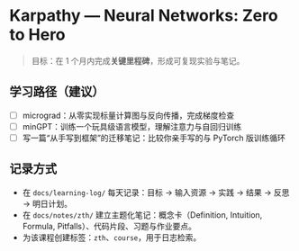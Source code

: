 # Karpathy — Neural Networks: Zero to Hero

> 目标：在 1 个月内完成**关键里程碑**，形成可复现实验与笔记。

## 学习路径（建议）
- [ ] micrograd：从零实现标量计算图与反向传播，完成梯度检查
- [ ] minGPT：训练一个玩具级语言模型，理解注意力与自回归训练
- [ ] 写一篇“从手写到框架”的迁移笔记：比较你亲手写的与 PyTorch 版训练循环

## 记录方式
- 在 `docs/learning-log/` 每天记录：目标 → 输入资源 → 实践 → 结果 → 反思 → 明日计划。
- 在 `docs/notes/zth/` 建立主题化笔记：概念卡（Definition, Intuition, Formula, Pitfalls）、代码片段、习题与作业要点。
- 为该课程创建标签：`zth`、`course`，用于日志检索。
